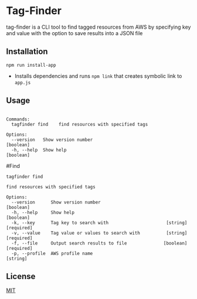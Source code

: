 # Tag-Finder

tag-finder is a CLI tool to find tagged resources from AWS by specifying key and value with the option to save results into a JSON file 

## Installation

```npm run install-app```
- Installs dependencies and runs ```npm link``` that creates symbolic link to ```app.js```


## Usage

```Usage: tagfinder [options]

Commands:
  tagfinder find    find resources with specified tags

Options:
  --version   Show version number                                      [boolean]
  -h, --help  Show help                                                [boolean]

```

#Find

```
tagfinder find

find resources with specified tags

Options:
  --version      Show version number                                   [boolean]
  -h, --help     Show help                                             [boolean]
  -k, --key      Tag key to search with                      [string] [required]
  -v, --value    Tag value or values to search with          [string] [required]
  -f, --file     Output search results to file              [boolean] [required]
  -p, --profile  AWS profile name                                       [string]

```

## License

[MIT](https://choosealicense.com/licenses/mit/)
